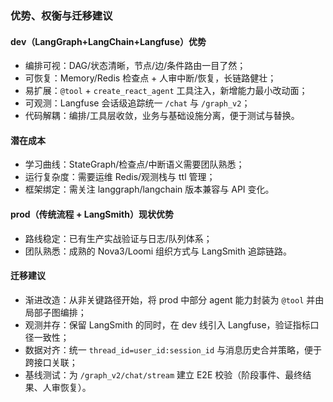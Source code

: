 ### 优势、权衡与迁移建议

#### dev（LangGraph+LangChain+Langfuse）优势
- 编排可视：DAG/状态清晰，节点/边/条件路由一目了然；
- 可恢复：Memory/Redis 检查点 + 人审中断/恢复，长链路健壮；
- 易扩展：`@tool` + `create_react_agent` 工具注入，新增能力最小改动面；
- 可观测：Langfuse 会话级追踪统一 `/chat` 与 `/graph_v2`；
- 代码解耦：编排/工具层收敛，业务与基础设施分离，便于测试与替换。

#### 潜在成本
- 学习曲线：StateGraph/检查点/中断语义需要团队熟悉；
- 运行复杂度：需要运维 Redis/观测栈与 ttl 管理；
- 框架绑定：需关注 langgraph/langchain 版本兼容与 API 变化。

#### prod（传统流程 + LangSmith）现状优势
- 路线稳定：已有生产实战验证与日志/队列体系；
- 团队熟悉：成熟的 Nova3/Loomi 组织方式与 LangSmith 追踪链路。

#### 迁移建议
- 渐进改造：从非关键路径开始，将 prod 中部分 agent 能力封装为 `@tool` 并由局部子图编排；
- 观测并存：保留 LangSmith 的同时，在 dev 线引入 Langfuse，验证指标口径一致性；
- 数据对齐：统一 `thread_id=user_id:session_id` 与消息历史合并策略，便于跨接口关联；
- 基线测试：为 `/graph_v2/chat/stream` 建立 E2E 校验（阶段事件、最终结果、人审恢复）。


